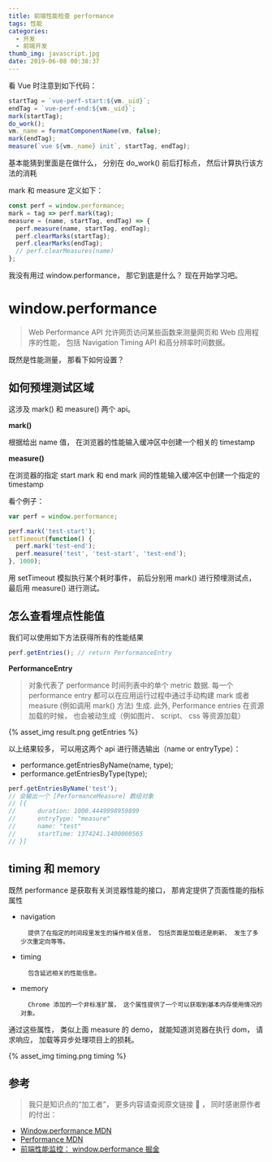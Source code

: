 ```yaml
---
title: 前端性能检查 performance
tags: 性能
categories:
  - 开发
  - 前端开发
thumb_img: javascript.jpg
date: 2019-06-08 00:38:37
---
```


看 Vue 时注意到如下代码：

```js
startTag = `vue-perf-start:${vm._uid}`;
endTag = `vue-perf-end:${vm._uid}`;
mark(startTag);
do_work();
vm._name = formatComponentName(vm, false);
mark(endTag);
measure(`vue ${vm._name} init`, startTag, endTag);
```

基本能猜到里面是在做什么， 分别在 do_work() 前后打标点， 然后计算执行该方法的消耗

mark 和 measure 定义如下：

```js
const perf = window.performance;
mark = tag => perf.mark(tag);
measure = (name, startTag, endTag) => {
  perf.measure(name, startTag, endTag);
  perf.clearMarks(startTag);
  perf.clearMarks(endTag);
  // perf.clearMeasures(name)
};
```

我没有用过 window.performance， 那它到底是什么？ 现在开始学习吧。

# window.performance

> Web Performance API 允许网页访问某些函数来测量网页和 Web 应用程序的性能， 包括 Navigation Timing API 和高分辨率时间数据。

既然是性能测量， 那看下如何设置？

## 如何预埋测试区域

这涉及 mark() 和 measure() 两个 api。

**mark()**

根据给出 name 值， 在浏览器的性能输入缓冲区中创建一个相关的 timestamp

**measure()**

在浏览器的指定 start mark 和 end mark 间的性能输入缓冲区中创建一个指定的 timestamp

看个例子：

```js
var perf = window.performance;

perf.mark('test-start');
setTimeout(function() {
  perf.mark('test-end');
  perf.measure('test', 'test-start', 'test-end');
}, 1000);
```

用 setTimeout 模拟执行某个耗时事件， 前后分别用 mark() 进行预埋测试点， 最后用 measure() 进行测试。

## 怎么查看埋点性能值

我们可以使用如下方法获得所有的性能结果

```js
perf.getEntries(); // return PerformanceEntry
```

**PerformanceEntry**

> 对象代表了 performance 时间列表中的单个 metric 数据. 每一个 performance entry 都可以在应用运行过程中通过手动构建 mark 或者 measure (例如调用 mark() 方法) 生成. 此外, Performance entries 在资源加载的时候， 也会被动生成（例如图片、 script、 css 等资源加载）

{% asset_img result.png getEntries %}

以上结果较多， 可以用这两个 api 进行筛选输出（name or entryType）：

- performance.getEntriesByName(name, type);
- performance.getEntriesByType(type);

```js
perf.getEntriesByName('test');
// 会输出一个 [PerformanceMeasure] 数组对象
// [{
//      duration: 1000.4449998959899
//      entryType: "measure"
//      name: "test"
//      startTime: 1374241.1400000565
// }]
```

## timing 和 memory

既然 performance 是获取有关浏览器性能的接口， 那肯定提供了页面性能的指标属性

- navigation

      	提供了在指定的时间段里发生的操作相关信息， 包括页面是加载还是刷新、 发生了多少次重定向等等。

- timing

      	包含延迟相关的性能信息。

- memory

      	Chrome 添加的一个非标准扩展， 这个属性提供了一个可以获取到基本内存使用情况的对象。

通过这些属性， 类似上面 measure 的 demo， 就能知道浏览器在执行 dom， 请求响应， 加载等异步处理项目上的损耗。

{% asset_img timing.png timing %}

## 参考

> 我只是知识点的“加工者”， 更多内容请查阅原文链接 :thought_balloon: ， 同时感谢原作者的付出：

- [Window​.performance MDN](https://developer.mozilla.org/zh-CN/docs/Web/API/Window/performance)
- [Performance MDN](https://developer.mozilla.org/zh-CN/docs/Web/API/Performance)
- [前端性能监控： window.performance 掘金](https://juejin.im/entry/58ba9cb5128fe100643da2cc)
